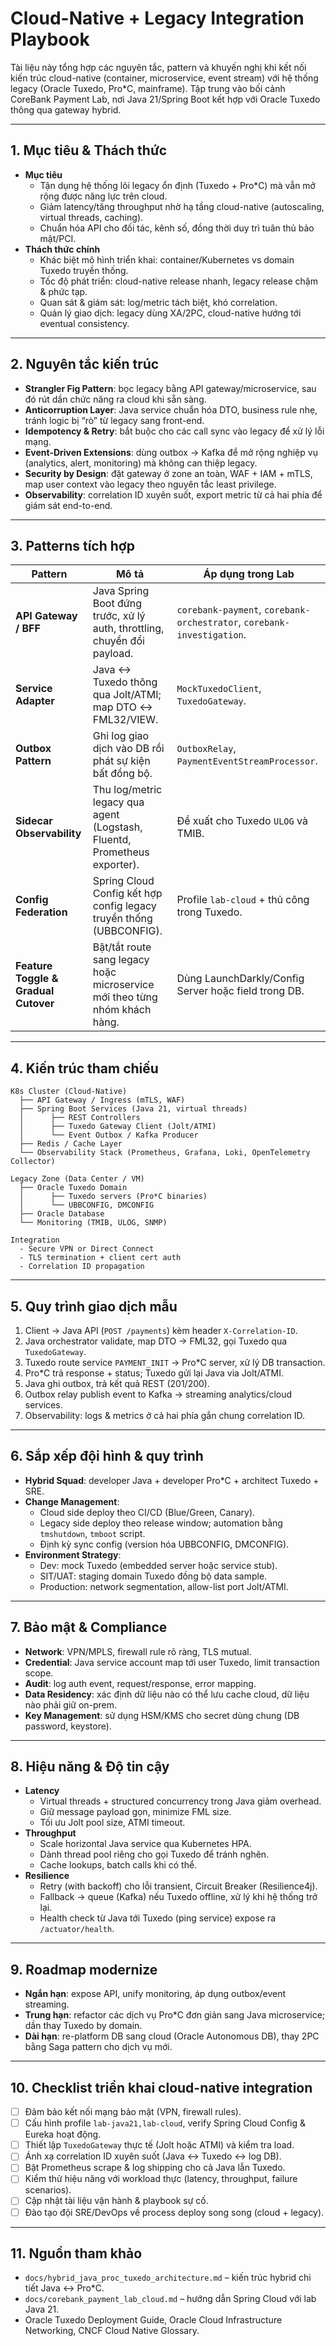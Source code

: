 # Cloud-Native + Legacy Integration Playbook

Tài liệu này tổng hợp các nguyên tắc, pattern và khuyến nghị khi kết nối kiến trúc cloud-native (container, microservice, event stream) với hệ thống legacy (Oracle Tuxedo, Pro*C, mainframe). Tập trung vào bối cảnh CoreBank Payment Lab, nơi Java 21/Spring Boot kết hợp với Oracle Tuxedo thông qua gateway hybrid.

---

## 1. Mục tiêu & Thách thức
- **Mục tiêu**  
  - Tận dụng hệ thống lõi legacy ổn định (Tuxedo + Pro*C) mà vẫn mở rộng được năng lực trên cloud.  
  - Giảm latency/tăng throughput nhờ hạ tầng cloud-native (autoscaling, virtual threads, caching).  
  - Chuẩn hóa API cho đối tác, kênh số, đồng thời duy trì tuân thủ bảo mật/PCI.
- **Thách thức chính**  
  - Khác biệt mô hình triển khai: container/Kubernetes vs domain Tuxedo truyền thống.  
  - Tốc độ phát triển: cloud-native release nhanh, legacy release chậm & phức tạp.  
  - Quan sát & giám sát: log/metric tách biệt, khó correlation.  
  - Quản lý giao dịch: legacy dùng XA/2PC, cloud-native hướng tới eventual consistency.

---

## 2. Nguyên tắc kiến trúc
- **Strangler Fig Pattern**: bọc legacy bằng API gateway/microservice, sau đó rút dần chức năng ra cloud khi sẵn sàng.
- **Anticorruption Layer**: Java service chuẩn hóa DTO, business rule nhẹ, tránh logic bị “rò” từ legacy sang front-end.
- **Idempotency & Retry**: bắt buộc cho các call sync vào legacy để xử lý lỗi mạng.  
- **Event-Driven Extensions**: dùng outbox → Kafka để mở rộng nghiệp vụ (analytics, alert, monitoring) mà không can thiệp legacy.
- **Security by Design**: đặt gateway ở zone an toàn, WAF + IAM + mTLS, map user context vào legacy theo nguyên tắc least privilege.
- **Observability**: correlation ID xuyên suốt, export metric từ cả hai phía để giám sát end-to-end.

---

## 3. Patterns tích hợp
| Pattern | Mô tả | Áp dụng trong Lab |
|---------|------|-------------------|
| **API Gateway / BFF** | Java Spring Boot đứng trước, xử lý auth, throttling, chuyển đổi payload. | `corebank-payment`, `corebank-orchestrator`, `corebank-investigation`. |
| **Service Adapter** | Java ↔ Tuxedo thông qua Jolt/ATMI; map DTO ↔ FML32/VIEW. | `MockTuxedoClient`, `TuxedoGateway`. |
| **Outbox Pattern** | Ghi log giao dịch vào DB rồi phát sự kiện bất đồng bộ. | `OutboxRelay`, `PaymentEventStreamProcessor`. |
| **Sidecar Observability** | Thu log/metric legacy qua agent (Logstash, Fluentd, Prometheus exporter). | Đề xuất cho Tuxedo `ULOG` và TMIB. |
| **Config Federation** | Spring Cloud Config kết hợp config legacy truyền thống (UBBCONFIG). | Profile `lab-cloud` + thủ công trong Tuxedo. |
| **Feature Toggle & Gradual Cutover** | Bật/tắt route sang legacy hoặc microservice mới theo từng nhóm khách hàng. | Dùng LaunchDarkly/Config Server hoặc field trong DB. |

---

## 4. Kiến trúc tham chiếu
```
K8s Cluster (Cloud-Native)
  ├── API Gateway / Ingress (mTLS, WAF)
  ├── Spring Boot Services (Java 21, virtual threads)
  │      ├── REST Controllers
  │      ├── Tuxedo Gateway Client (Jolt/ATMI)
  │      └── Event Outbox / Kafka Producer
  ├── Redis / Cache Layer
  └── Observability Stack (Prometheus, Grafana, Loki, OpenTelemetry Collector)

Legacy Zone (Data Center / VM)
  ├── Oracle Tuxedo Domain
  │      ├── Tuxedo servers (Pro*C binaries)
  │      └── UBBCONFIG, DMCONFIG
  ├── Oracle Database
  └── Monitoring (TMIB, ULOG, SNMP)

Integration
  - Secure VPN or Direct Connect
  - TLS termination + client cert auth
  - Correlation ID propagation
```

---

## 5. Quy trình giao dịch mẫu
1. Client → Java API (`POST /payments`) kèm header `X-Correlation-ID`.  
2. Java orchestrator validate, map DTO → FML32, gọi Tuxedo qua `TuxedoGateway`.  
3. Tuxedo route service `PAYMENT_INIT` → Pro*C server, xử lý DB transaction.  
4. Pro*C trả response + status; Tuxedo gửi lại Java via Jolt/ATMI.  
5. Java ghi outbox, trả kết quả REST (201/200).  
6. Outbox relay publish event to Kafka → streaming analytics/cloud services.  
7. Observability: logs & metrics ở cả hai phía gắn chung correlation ID.

---

## 6. Sắp xếp đội hình & quy trình
- **Hybrid Squad**: developer Java + developer Pro*C + architect Tuxedo + SRE.  
- **Change Management**:  
  - Cloud side deploy theo CI/CD (Blue/Green, Canary).  
  - Legacy side deploy theo release window; automation bằng `tmshutdown`, `tmboot` script.  
  - Định kỳ sync config (version hóa UBBCONFIG, DMCONFIG).  
- **Environment Strategy**:  
  - Dev: mock Tuxedo (embedded server hoặc service stub).  
  - SIT/UAT: staging domain Tuxedo đồng bộ data sample.  
  - Production: network segmentation, allow-list port Jolt/ATMI.

---

## 7. Bảo mật & Compliance
- **Network**: VPN/MPLS, firewall rule rõ ràng, TLS mutual.  
- **Credential**: Java service account map tới user Tuxedo, limit transaction scope.  
- **Audit**: log auth event, request/response, error mapping.  
- **Data Residency**: xác định dữ liệu nào có thể lưu cache cloud, dữ liệu nào phải giữ on-prem.  
- **Key Management**: sử dụng HSM/KMS cho secret dùng chung (DB password, keystore).

---

## 8. Hiệu năng & Độ tin cậy
- **Latency**  
  - Virtual threads + structured concurrency trong Java giảm overhead.  
  - Giữ message payload gọn, minimize FML size.  
  - Tối ưu Jolt pool size, ATMI timeout.  
- **Throughput**  
  - Scale horizontal Java service qua Kubernetes HPA.  
  - Dành thread pool riêng cho gọi Tuxedo để tránh nghẽn.  
  - Cache lookups, batch calls khi có thể.  
- **Resilience**  
  - Retry (with backoff) cho lỗi transient, Circuit Breaker (Resilience4j).  
  - Fallback -> queue (Kafka) nếu Tuxedo offline, xử lý khi hệ thống trở lại.  
  - Health check từ Java tới Tuxedo (ping service) expose ra `/actuator/health`.

---

## 9. Roadmap modernize
- **Ngắn hạn**: expose API, unify monitoring, áp dụng outbox/event streaming.  
- **Trung hạn**: refactor các dịch vụ Pro*C đơn giản sang Java microservice; dần thay Tuxedo by domain.  
- **Dài hạn**: re-platform DB sang cloud (Oracle Autonomous DB), thay 2PC bằng Saga pattern cho dịch vụ mới.

---

## 10. Checklist triển khai cloud-native integration
- [ ] Đảm bảo kết nối mạng bảo mật (VPN, firewall rules).  
- [ ] Cấu hình profile `lab-java21,lab-cloud`, verify Spring Cloud Config & Eureka hoạt động.  
- [ ] Thiết lập `TuxedoGateway` thực tế (Jolt hoặc ATMI) và kiểm tra load.  
- [ ] Ánh xạ correlation ID xuyên suốt (Java ↔ Tuxedo ↔ log DB).  
- [ ] Bật Prometheus scrape & log shipping cho cả Java lẫn Tuxedo.  
- [ ] Kiểm thử hiệu năng với workload thực (latency, throughput, failure scenarios).  
- [ ] Cập nhật tài liệu vận hành & playbook sự cố.  
- [ ] Đào tạo đội SRE/DevOps về process deploy song song (cloud + legacy).

---

## 11. Nguồn tham khảo
- `docs/hybrid_java_proc_tuxedo_architecture.md` – kiến trúc hybrid chi tiết Java ↔ Pro*C.  
- `docs/corebank_payment_lab_cloud.md` – hướng dẫn Spring Cloud với lab Java 21.  
- Oracle Tuxedo Deployment Guide, Oracle Cloud Infrastructure Networking, CNCF Cloud Native Glossary.
